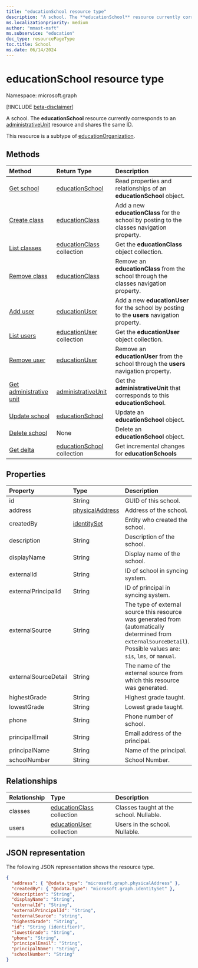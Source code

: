 ```yaml
---
title: "educationSchool resource type"
description: "A school. The **educationSchool** resource currently corresponds to an administrativeUnit resource and shares the same ID.  "
ms.localizationpriority: medium
author: "mmast-msft"
ms.subservice: "education"
doc_type: resourcePageType
toc.title: School
ms.date: 06/14/2024
---
```


# educationSchool resource type

Namespace: microsoft.graph

[!INCLUDE [beta-disclaimer](../../includes/beta-disclaimer.md)]

A school. The **educationSchool** resource currently corresponds to an [administrativeUnit](administrativeunit.md) resource and shares the same ID.

This resource is a subtype of [educationOrganization](educationorganization.md).

## Methods

| Method                                                                     | Return Type                                      | Description                                                                                 |
| :------------------------------------------------------------------------- | :----------------------------------------------- | :------------------------------------------------------------------------------------------ |
| [Get school](../api/educationschool-get.md)                                       | [educationSchool](educationschool.md)            | Read properties and relationships of an **educationSchool** object.                         |
| [Create class](../api/educationschool-post-classes.md)                        | [educationClass](educationclass.md)              | Add a new **educationClass** for the school by posting to the classes navigation property.  |
| [List classes](../api/educationschool-list-classes.md)                     | [educationClass](educationclass.md) collection   | Get the **educationClass** object collection.                                               |
| [Remove class](../api/educationschool-delete-classes.md)                   | [educationClass](educationclass.md)              | Remove an **educationClass** from the school through the classes navigation property.       |
| [Add user](../api/educationschool-post-users.md)                           | [educationUser](educationuser.md)                | Add a new **educationUser** for the school by posting to the **users** navigation property. |
| [List users](../api/educationschool-list-users.md)                         | [educationUser](educationuser.md) collection     | Get the **educationUser** object collection.                                                |
| [Remove user](../api/educationschool-delete-users.md)                      | [educationUser](educationuser.md)                | Remove an **educationUser** from the school through the **users** navigation property.      |
| [Get administrative unit](../api/educationschool-get-administrativeunit.md) | [administrativeUnit](administrativeunit.md)      | Get the **administrativeUnit** that corresponds to this **educationSchool**.                |
| [Update school](../api/educationschool-update.md)                                 | [educationSchool](educationschool.md)            | Update an **educationSchool** object.                                                       |
| [Delete school](../api/educationschool-delete.md)                                 | None                                             | Delete an **educationSchool** object.                                                       |
| [Get delta](../api/educationschool-delta.md)                                   | [educationSchool](educationschool.md) collection | Get incremental changes for **educationSchools**                                            |

## Properties

| Property             | Type                                  | Description                                                                                                                                                          |
| :------------------- | :------------------------------------ | :------------------------------------------------------------------------------------------------------------------------------------------------------------------- |
| id                   | String                                | GUID of this school.                                                                                                                                                 |
| address              | [physicalAddress](physicaladdress.md) | Address of the school.                                                                                                                                               |
| createdBy            | [identitySet](identityset.md)         | Entity who created the school.                                                                                                                                       |
| description          | String                                | Description of the school.                                                                                                                                           |
| displayName          | String                                | Display name of the school.                                                                                                                                          |
| externalId           | String                                | ID of school in syncing system.                                                                                                                                      |
| externalPrincipalId  | String                                | ID of principal in syncing system.                                                                                                                                   |
| externalSource       | String                                | The type of external source this resource was generated from (automatically determined from `externalSourceDetail`). Possible values are: `sis`, `lms`, or `manual`. |
| externalSourceDetail | String                                | The name of the external source from which this resource was generated.                                                                                                   |
| highestGrade         | String                                | Highest grade taught.                                                                                                                                                |
| lowestGrade          | String                                | Lowest grade taught.                                                                                                                                                 |
| phone                | String                                | Phone number of school.                                                                                                                                              |
| principalEmail       | String                                | Email address of the principal.                                                                                                                                      |
| principalName        | String                                | Name of the principal.                                                                                                                                               |
| schoolNumber         | String                                | School Number.                                                                                                                                                       |

## Relationships

| Relationship | Type                                           | Description                             |
| :----------- | :--------------------------------------------- | :-------------------------------------- |
| classes      | [educationClass](educationclass.md) collection | Classes taught at the school. Nullable. |
| users        | [educationUser](educationuser.md) collection   | Users in the school. Nullable.          |

## JSON representation

The following JSON representation shows the resource type.

<!-- {
"blockType": "resource",
"keyProperty": "id",
"optionalProperties": [

],
"@odata.type": "microsoft.graph.educationSchool"
}-->

```json
{
  "address": { "@odata.type": "microsoft.graph.physicalAddress" },
  "createdBy": { "@odata.type": "microsoft.graph.identitySet" },
  "description": "String",
  "displayName": "String",
  "externalId": "String",
  "externalPrincipalId": "String",
  "externalSource": "string",
  "highestGrade": "String",
  "id": "String (identifier)",
  "lowestGrade": "String",
  "phone": "String",
  "principalEmail": "String",
  "principalName": "String",
  "schoolNumber": "String"
}
```

<!-- uuid: 8fcb5dbc-d5aa-4681-8e31-b001d5168d79
2015-10-25 14:57:30 UTC -->
<!-- {
  "type": "#page.annotation",
  "description": "educationSchool resource",
  "keywords": "",
  "section": "documentation",
  "tocPath": "",
  "suppressions": [
  ]
}-->


